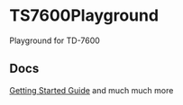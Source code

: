 # TS7600Playground
Playground for TD-7600

## Docs
[Getting Started Guide](https://docs.embeddedts.com/TS-7600) and much much more
